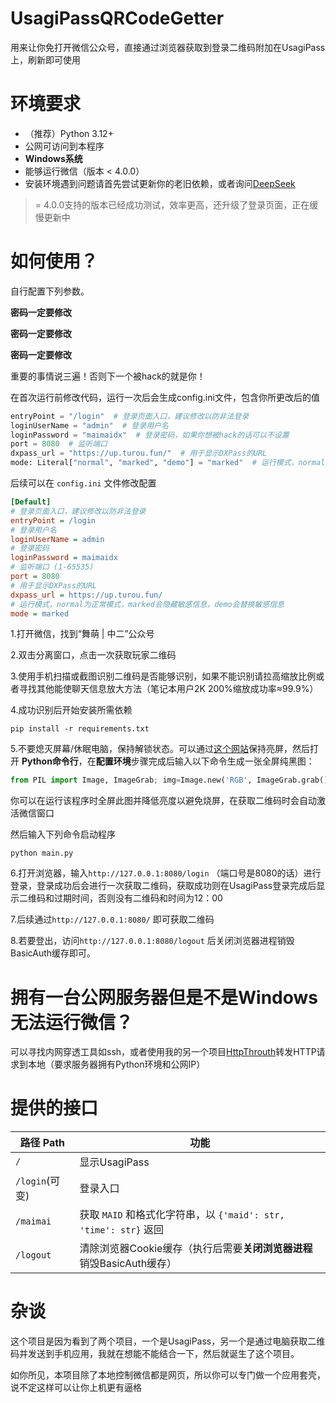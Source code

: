 # UsagiPassQRCodeGetter
用来让你免打开微信公众号，直接通过浏览器获取到登录二维码附加在UsagiPass上，刷新即可使用

# 环境要求
- （推荐）Python 3.12+
- 公网可访问到本程序
- **Windows系统**
- 能够运行微信（版本 < 4.0.0）
- 安装环境遇到问题请首先尝试更新你的老旧依赖，或者询问[DeepSeek](https://chat.deepseek.com/)

>= 4.0.0支持的版本已经成功测试，效率更高，还升级了登录页面，正在缓慢更新中

# 如何使用？
自行配置下列参数。

**密码一定要修改**

**密码一定要修改**

**密码一定要修改**

重要的事情说三遍！否则下一个被hack的就是你！

在首次运行前修改代码，运行一次后会生成config.ini文件，包含你所更改后的值
```python
entryPoint = "/login"  # 登录页面入口，建议修改以防非法登录
loginUserName = "admin"  # 登录用户名
loginPassword = "maimaidx"  # 登录密码，如果你想被hack的话可以不设置
port = 8080  # 监听端口
dxpass_url = "https://up.turou.fun/"  # 用于显示DXPass的URL
mode: Literal["normal", "marked", "demo"] = "marked"  # 运行模式，normal为正常模式，marked会隐藏敏感信息，demo会替换敏感信息
```

后续可以在 `config.ini` 文件修改配置

```ini
[Default]
# 登录页面入口，建议修改以防非法登录
entryPoint = /login
# 登录用户名
loginUserName = admin
# 登录密码
loginPassword = maimaidx
# 监听端口 (1-65535)
port = 8080
# 用于显示DXPass的URL
dxpass_url = https://up.turou.fun/
# 运行模式，normal为正常模式，marked会隐藏敏感信息，demo会替换敏感信息
mode = marked
```

1.打开微信，找到“舞萌 | 中二”公众号

2.双击分离窗口，点击一次获取玩家二维码

3.使用手机扫描或截图识别二维码是否能够识别，如果不能识别请拉高缩放比例或者寻找其他能使聊天信息放大方法（笔记本用户2K 200%缩放成功率≈99.9%）

4.成功识别后开始安装所需依赖

```shell
pip install -r requirements.txt
```

5.不要熄灭屏幕/休眠电脑，保持解锁状态。可以通过[这个网站](https://www.keepscreenon.com/)保持亮屏，然后打开 **Python命令行**，在**配置环境**步骤完成后输入以下命令生成一张全屏纯黑图：

```python
from PIL import Image, ImageGrab; img=Image.new('RGB', ImageGrab.grab().size, (0,0,0)); img.save('black.png'); img.show()
```

你可以在运行该程序时全屏此图并降低亮度以避免烧屏，在获取二维码时会自动激活微信窗口


然后输入下列命令启动程序

```shell
python main.py
```

6.打开浏览器，输入`http://127.0.0.1:8080/login` （端口号是8080的话）进行登录，登录成功后会进行一次获取二维码，获取成功则在UsagiPass登录完成后显示二维码和过期时间，否则没有二维码和时间为12：00

7.后续通过`http://127.0.0.1:8080/` 即可获取二维码

8.若要登出，访问`http://127.0.0.1:8080/logout` 后关闭浏览器进程销毁BasicAuth缓存即可。


# 拥有一台公网服务器但是不是Windows无法运行微信？

可以寻找内网穿透工具如ssh，或者使用我的另一个项目[HttpThrouth](https://github.com/MeiHuaGuangShuo/http_through)转发HTTP请求到本地（要求服务器拥有Python环境和公网IP）

# 提供的接口

| 路径 Path     | 功能                                                  |
|-------------|-----------------------------------------------------|
| `/`         | 显示UsagiPass                                         |
| `/login`(可变) | 登录入口                                                |
| `/maimai`   | 获取 `MAID` 和格式化字符串，以 `{'maid': str, 'time': str}` 返回 |
| `/logout`   | 清除浏览器Cookie缓存（执行后需要**关闭浏览器进程**销毁BasicAuth缓存）            |

# 杂谈
这个项目是因为看到了两个项目，一个是UsagiPass，另一个是通过电脑获取二维码并发送到手机应用，我就在想能不能结合一下，然后就诞生了这个项目。

如你所见，本项目除了本地控制微信都是网页，所以你可以专门做一个应用套壳，说不定这样可以让你上机更有逼格
